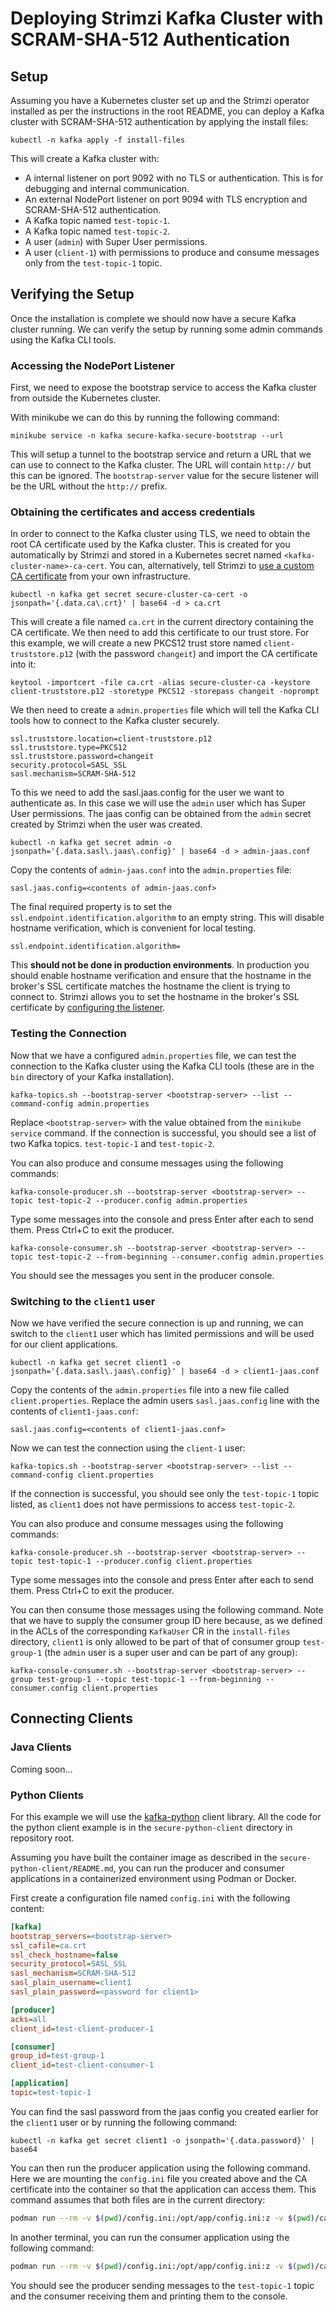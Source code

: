 # Deploying Strimzi Kafka Cluster with SCRAM-SHA-512 Authentication

## Setup

Assuming you have a Kubernetes cluster set up and the Strimzi operator installed as per the instructions in the root README, you can deploy a Kafka cluster with SCRAM-SHA-512 authentication by applying the install files:

```shell
kubectl -n kafka apply -f install-files
```

This will create a Kafka cluster with:
- A internal listener on port 9092 with no TLS or authentication. This is for debugging and internal communication.
- An external NodePort listener on port 9094 with TLS encryption and SCRAM-SHA-512 authentication.
- A Kafka topic named `test-topic-1`.
- A Kafka topic named `test-topic-2`.
- A user (`admin`) with Super User permissions.
- A user (`client-1`) with permissions to produce and consume messages only from the `test-topic-1` topic.

## Verifying the Setup

Once the installation is complete we should now have a secure Kafka cluster running.
We can verify the setup by running some admin commands using the Kafka CLI tools. 

### Accessing the NodePort Listener

First, we need to expose the bootstrap service to access the Kafka cluster from outside the Kubernetes cluster. 

With minikube we can do this by running the following command:

```shell
minikube service -n kafka secure-kafka-secure-bootstrap --url
```
This will setup a tunnel to the bootstrap service and return a URL that we can use to connect to the Kafka cluster. 
The URL will contain `http://` but this can be ignored. 
The `bootstrap-server` value for the secure listener will be the URL without the `http://` prefix.

### Obtaining the certificates and access credentials

In order to connect to the Kafka cluster using TLS, we need to obtain the root CA certificate used by the Kafka cluster.
This is created for you automatically by Strimzi and stored in a Kubernetes secret named `<kafka-cluster-name>-ca-cert`.
You can, alternatively, tell Strimzi to [use a custom CA certificate](https://strimzi.io/docs/operators/latest/deploying#installing-your-own-ca-certificates-str) from your own infrastructure.

```shell
kubectl -n kafka get secret secure-cluster-ca-cert -o jsonpath='{.data.ca\.crt}' | base64 -d > ca.crt
```

This will create a file named `ca.crt` in the current directory containing the CA certificate.
We then need to add this certificate to our trust store. 
For this example, we will create a new PKCS12 trust store named `client-truststore.p12` (with the password `changeit`) and import the CA certificate into it:

```shell
keytool -importcert -file ca.crt -alias secure-cluster-ca -keystore client-truststore.p12 -storetype PKCS12 -storepass changeit -noprompt
```

We then need to create a `admin.properties` file which will tell the Kafka CLI tools how to connect to the Kafka cluster securely.

```properties
ssl.truststore.location=client-truststore.p12
ssl.truststore.type=PKCS12
ssl.truststore.password=changeit
security.protocol=SASL_SSL
sasl.mechanism=SCRAM-SHA-512
```
To this we need to add the sasl.jaas.config for the user we want to authenticate as.
In this case we will use the `admin` user which has Super User permissions.
The jaas config can be obtained from the `admin` secret created by Strimzi when the user was created.

```shell
kubectl -n kafka get secret admin -o jsonpath='{.data.sasl\.jaas\.config}' | base64 -d > admin-jaas.conf
```

Copy the contents of `admin-jaas.conf` into the `admin.properties` file:

```properties
sasl.jaas.config=<contents of admin-jaas.conf>
```

The final required property is to set the `ssl.endpoint.identification.algorithm` to an empty string. 
This will disable hostname verification, which is convenient for local testing. 

```properties
ssl.endpoint.identification.algorithm=
```

This **should not be done in production environments**. 
In production you should enable hostname verification and ensure that the hostname in the broker's SSL certificate matches the hostname the client is trying to connect to.
Strimzi allows you to set the hostname in the broker's SSL certificate by [configuring the listener](https://strimzi.io/docs/operators/latest/configuring#type-GenericKafkaListenerConfigurationBroker-reference).

### Testing the Connection

Now that we have a configured `admin.properties` file, we can test the connection to the Kafka cluster using the Kafka CLI tools (these are in the `bin` directory of your Kafka installation).

```shell
kafka-topics.sh --bootstrap-server <bootstrap-server> --list --command-config admin.properties
```

Replace `<bootstrap-server>` with the value obtained from the `minikube service` command. If the connection is successful, you should see a list of two Kafka topics. `test-topic-1` and `test-topic-2`.

You can also produce and consume messages using the following commands:

```shell
kafka-console-producer.sh --bootstrap-server <bootstrap-server> --topic test-topic-2 --producer.config admin.properties
```
Type some messages into the console and press Enter after each to send them.
Press Ctrl+C to exit the producer.

```shell
kafka-console-consumer.sh --bootstrap-server <bootstrap-server> --topic test-topic-2 --from-beginning --consumer.config admin.properties
```
You should see the messages you sent in the producer console.

### Switching to the `client1` user

Now we have verified the secure connection is up and running, we can switch to the `client1` user which has limited permissions and will be used for our client applications.

```shell
kubectl -n kafka get secret client1 -o jsonpath='{.data.sasl\.jaas\.config}' | base64 -d > client1-jaas.conf
```

Copy the contents of the `admin.properties` file into a new file called `client.properties`. 
Replace the admin users `sasl.jaas.config` line with the contents of `client1-jaas.conf`:

```properties
sasl.jaas.config=<contents of client1-jaas.conf>
```

Now we can test the connection using the `client-1` user:

```shell
kafka-topics.sh --bootstrap-server <bootstrap-server> --list --command-config client.properties
```

If the connection is successful, you should see only the `test-topic-1` topic listed, as `client1` does not have permissions to access `test-topic-2`.

You can also produce and consume messages using the following commands:

```shell
kafka-console-producer.sh --bootstrap-server <bootstrap-server> --topic test-topic-1 --producer.config client.properties
```
Type some messages into the console and press Enter after each to send them.
Press Ctrl+C to exit the producer.  

You can then consume those messages using the following command. 
Note that we have to supply the consumer group ID here because, as we defined in the ACLs of the corresponding `KafkaUser` CR in the `install-files` directory, `client1` is only allowed to be part of that of consumer group `test-group-1` (the `admin` user is a super user and can be part of any group):

```shell
kafka-console-consumer.sh --bootstrap-server <bootstrap-server> --group test-group-1 --topic test-topic-1 --from-beginning --consumer.config client.properties
```

## Connecting Clients

### Java Clients

Coming soon...

### Python Clients

For this example we will use the [kafka-python](https://kafka-python.readthedocs.io/en/master/) client library.
All the code for the python client example is in the `secure-python-client` directory in repository root.

Assuming you have built the container image as described in the `secure-python-client/README.md`, you can run the producer and consumer applications in a containerized environment using Podman or Docker.

First create a configuration file named `config.ini` with the following content:

```ini
[kafka]
bootstrap_servers=<bootstrap-server>
ssl_cafile=ca.crt
ssl_check_hostname=false
security_protocol=SASL_SSL
sasl_mechanism=SCRAM-SHA-512
sasl_plain_username=client1
sasl_plain_password=<password for client1>

[producer]
acks=all
client_id=test-client-producer-1

[consumer]
group_id=test-group-1
client_id=test-client-consumer-1

[application]
topic=test-topic-1
```

You can find the sasl password from the jaas config you created earlier for the `client1` user or by running the following command:

```shell
kubectl -n kafka get secret client1 -o jsonpath='{.data.password}' | base64
```

You can then run the producer application using the following command.
Here we are mounting the `config.ini` file you created above and the CA certificate into the container so that the application can access them. 
This command assumes that both files are in the current directory:

```bash
podman run --rm -v $(pwd)/config.ini:/opt/app/config.ini:z -v $(pwd)/ca.crt:/opt/app/ca.crt:z secure-python-kafka-client:latest producer --config config.ini
```

In another terminal, you can run the consumer application using the following command:

```bash
podman run --rm -v $(pwd)/config.ini:/opt/app/config.ini:z -v $(pwd)/ca.crt:/opt/app/ca.crt:z secure-python-kafka-client:latest consumer --config config.ini
```

You should see the producer sending messages to the `test-topic-1` topic and the consumer receiving them and printing them to the console.